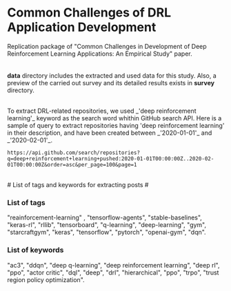# Common Challenges of DRL Application Development  
Replication package of "Common Challenges in Development of Deep Reinforcement Learning Applications: An Empirical Study" paper.  
<br>  
**data** directory includes the extracted and used data for this study. Also, a preview of the carried out survey and its detailed results exists in **survey** directory.   

<br>  
To extract DRL-related repositories, we used _'deep reinforcement learning'_ keyword as the search word whithin GitHub search API. Here is a sample of query to extract repositories having 'deep reinforcement learning' in their description, and have been created between _'2020-01-01'_ and _'2020-02-01'_.  

`https://api.github.com/search/repositories?q=deep+reinforcement+learning+pushed:2020-01-01T00:00:00Z..2020-02-01T00:00:00Z&order=asc&per_page=100&page=1`  

<br>
# List of tags and keywords for extracting posts #

### List of tags ###    

"reainforcement-learning" , "tensorflow-agents", "stable-baselines", "keras-rl", "rllib", "tensorboard", "q-learning", "deep-learning", "gym", "starcraftgym", "keras", "tensorflow", "pytorch", "openai-gym", "dqn".  

### List of keywords ###  

"ac3", "ddqn", "deep q-learning", "deep reinforcement learning", "deep rl", "ppo", "actor critic", "dql", "deep", "drl", "hierarchical", "ppo", "trpo", "trust region policy optimization".  
